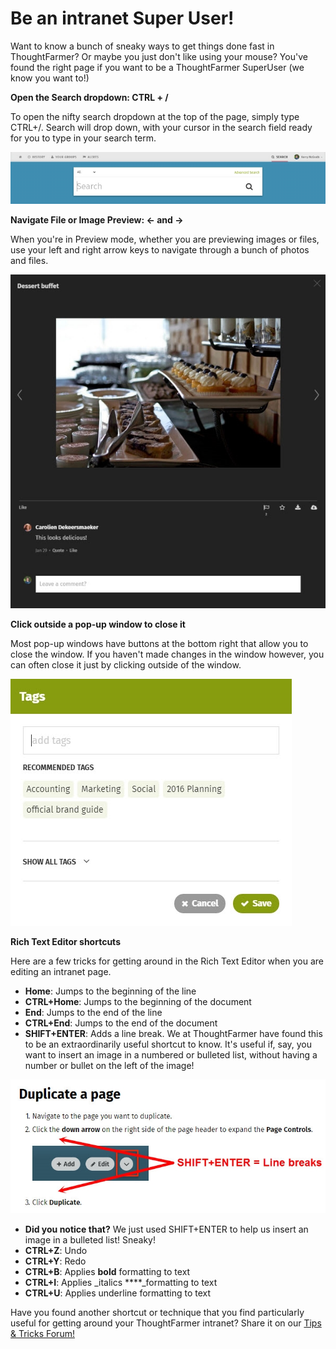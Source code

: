 # Be an intranet Super User!

Want to know a bunch of sneaky ways to get things done fast in ThoughtFarmer? Or maybe you just don't like using your mouse? You've found the right page if you want to be a ThoughtFarmer SuperUser \(we know you want to!\)

**Open the Search dropdown: CTRL + /**

To open the nifty search dropdown at the top of the page, simply type CTRL+/. Search will drop down, with your cursor in the search field ready for you to type in your search term.

![](../../.gitbook/assets/1%20%2841%29.jpg)

**Navigate File or Image Preview: ← and →**

When you're in Preview mode, whether you are previewing images or files, use your left and right arrow keys to navigate through a bunch of photos and files.  


![](../../.gitbook/assets/2%20%2816%29.jpg)

**Click outside a pop-up window to close it**

Most pop-up windows have buttons at the bottom right that allow you to close the window. If you haven't made changes in the window however, you can often close it just by clicking outside of the window.  


![](../../.gitbook/assets/3%20%2816%29.jpg)



**Rich Text Editor shortcuts**

Here are a few tricks for getting around in the Rich Text Editor when you are editing an intranet page.

* **Home**: Jumps to the beginning of the line
* **CTRL+Home**: Jumps to the beginning of the document
* **End**: Jumps to the end of the line
* **CTRL+End**: Jumps to the end of the document
* **SHIFT+ENTER**: Adds a line break. We at ThoughtFarmer have found this to be an extraordinarily useful shortcut to know. It's useful if, say, you want to insert an image in a numbered or bulleted list, without having a number or bullet on the left of the image! 

![](../../.gitbook/assets/4%20%283%29.jpg)



* **Did you notice that?** We just used SHIFT+ENTER to help us insert an image in a bulleted list! Sneaky!
* **CTRL+Z**: Undo
* **CTRL+Y**: Redo
* **CTRL+B**: Applies **bold** formatting to text
* **CTRL+I**: Applies _italics ****_formatting to text
* **CTRL+U**: Applies underline formatting to text

Have you found another shortcut or technique that you find particularly useful for getting around your ThoughtFarmer intranet? Share it on our [Tips & Tricks Forum!](https://community.thoughtfarmer.com/content/13902)

